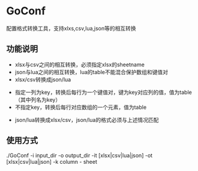 # GoConf
配置格式转换工具，支持xlxs,csv,lua,json等的相互转换
## 功能说明
* xlsx与csv之间的相互转换，必须指定xlsx的sheetname
* json与lua之间的相互转换，lua的table不能混合保护数组和键值对
* xlsx/csv转换成json/lua
 - 指定一列为key，转换后每行为一个键值对，键为key对应列的值，值为table（其中列名为key）
 - 不指定key，转换后每行对应数组的一个元素，值为table
* json/lua转换成xlsx/csv，json/lua的格式必须与上述情况匹配

## 使用方式
./GoConf -i input_dir -o output_dir -it [xlsx|csv|lua|json] -ot [xlsx|csv|lua|json] -k column - sheet
